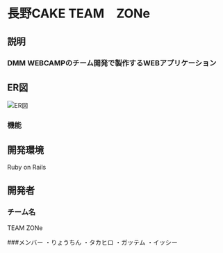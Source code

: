 # 長野CAKE  TEAM　ZONe

## 説明

### DMM WEBCAMPのチーム開発で製作するWEBアプリケーション

## ER図

![ER図](https://user-images.githubusercontent.com/76931463/112425381-4f8afc80-8d79-11eb-8991-73e4b61d4727.jpg)

### 機能
## 開発環境　
Ruby on Rails

## 開発者
### チーム名
TEAM ZONe

###メンバー
・りょうちん
・タカヒロ
・ガッテム
・イッシー
